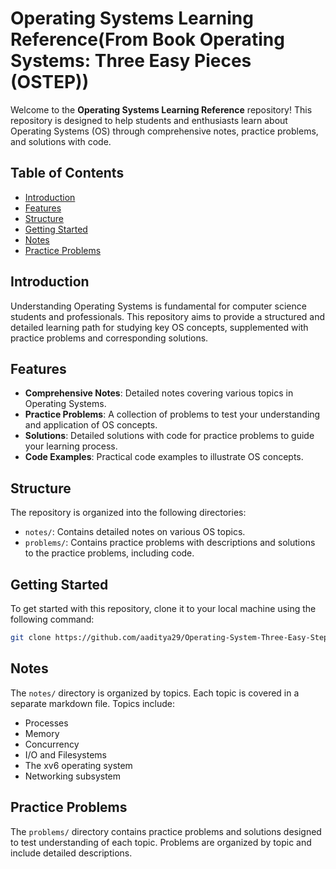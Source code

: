 # Operating Systems Learning Reference(From Book Operating Systems: Three Easy Pieces (OSTEP))

Welcome to the **Operating Systems Learning Reference** repository! This repository is designed to help students and enthusiasts learn about Operating Systems (OS) through comprehensive notes, practice problems, and solutions with code.

## Table of Contents

- [Introduction](#introduction)
- [Features](#features)
- [Structure](#structure)
- [Getting Started](#getting-started)
- [Notes](#notes)
- [Practice Problems](#practice-problems)

## Introduction

Understanding Operating Systems is fundamental for computer science students and professionals. This repository aims to provide a structured and detailed learning path for studying key OS concepts, supplemented with practice problems and corresponding solutions.

## Features

- **Comprehensive Notes**: Detailed notes covering various topics in Operating Systems.
- **Practice Problems**: A collection of problems to test your understanding and application of OS concepts.
- **Solutions**: Detailed solutions with code for practice problems to guide your learning process.
- **Code Examples**: Practical code examples to illustrate OS concepts.

## Structure

The repository is organized into the following directories:

- `notes/`: Contains detailed notes on various OS topics.
- `problems/`: Contains practice problems with descriptions and solutions to the practice problems, including code.

## Getting Started

To get started with this repository, clone it to your local machine using the following command:

```bash
git clone https://github.com/aaditya29/Operating-System-Three-Easy-Step
```

## Notes

The `notes/` directory is organized by topics. Each topic is covered in a separate markdown file. Topics include:

- Processes
- Memory
- Concurrency
- I/O and Filesystems
- The xv6 operating system
- Networking subsystem

## Practice Problems

The `problems/` directory contains practice problems and solutions designed to test understanding of each topic. Problems are organized by topic and include detailed descriptions.
